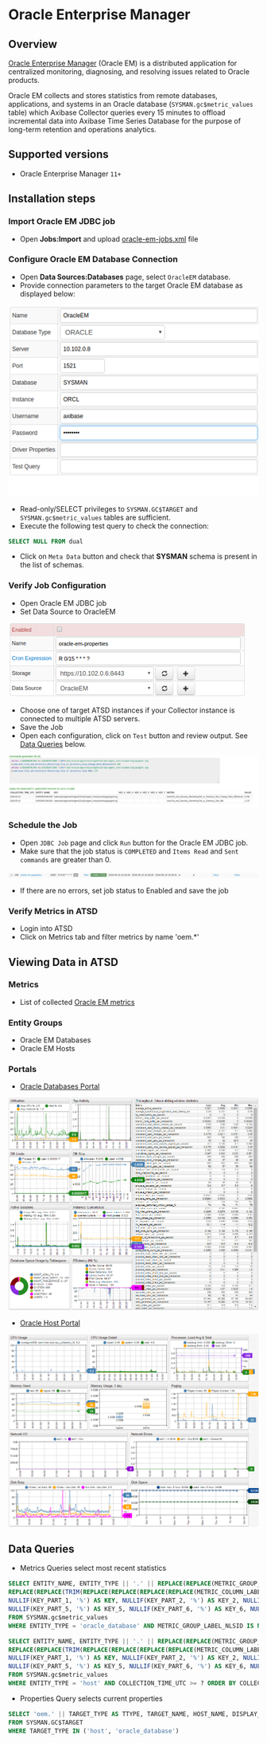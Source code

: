 # Oracle Enterprise Manager

## Overview

[Oracle Enterprise Manager](http://www.oracle.com/us/products/enterprise-manager/index.html "Oracle Enterprise Manager") (Oracle EM) is a distributed application for centralized monitoring, diagnosing, and resolving issues related to Oracle products.

Oracle EM collects and stores statistics from remote databases, applications, and systems in an Oracle database (`SYSMAN.gc$metric_values` table) which Axibase Collector queries every 15 minutes to offload incremental data into Axibase Time Series Database for the purpose of long-term retention and operations analytics.

## Supported versions

- Oracle Enterprise Manager `11+`

## Installation steps

### Import Oracle EM JDBC job

* Open **Jobs:Import** and upload [oracle-em-jobs.xml](oracle-em-jobs.xml) file

### Configure Oracle EM Database Connection

* Open **Data Sources:Databases** page, select `OracleEM` database. 
* Provide connection parameters to the target Oracle EM database as displayed below:

![](images/oracle_database_example.png)

* Read-only/SELECT privileges to `SYSMAN.GC$TARGET` and `SYSMAN.gc$metric_values` tables are sufficient.
* Execute the following test query to check the connection:

```SQL
SELECT NULL FROM dual
```

* Click on `Meta Data` button and check that **SYSMAN** schema is present in the list of schemas.

### Verify Job Configuration

* Open Oracle EM JDBC job
* Set Data Source to OracleEM

![](images/oracle_job_ds.png)

* Choose one of target ATSD instances if your Collector instance is connected to multiple ATSD servers.
* Save the Job
* Open each configuration, click on `Test` button and review output. See [Data Queries](#data-queries) below.

![](images/test_result.png)

### Schedule the Job

* Open `JDBC Job` page and click `Run` button for the Oracle EM JDBC job. 
* Make sure that the job status is `COMPLETED` and `Items Read` and `Sent commands` are greater than 0.

![](images/test_run.png)

* If there are no errors, set job status to Enabled and save the job

### Verify Metrics in ATSD

* Login into ATSD
* Click on Metrics tab and filter metrics by name 'oem.*'

## Viewing Data in ATSD

### Metrics

* List of collected [Oracle EM metrics](metric-list.md)

### Entity Groups

- Oracle EM Databases
- Oracle EM Hosts

### Portals

* [Oracle Databases Portal](https://axibase.com/chartlab/32a3fe3e)

![](images/oracle_databases_poral3.png "Oracle Databases")

* [Oracle Host Portal](https://axibase.com/chartlab/32a3fe3e/2/)
 
![](images/oracle_host_portal.png "Oracle Host")

## Data Queries

* Metrics Queries select most recent statistics 

```SQL
SELECT ENTITY_NAME, ENTITY_TYPE || '.' || REPLACE(REPLACE(METRIC_GROUP_LABEL, ',', ' '), ' ', '_') || '.' ||
REPLACE(REPLACE(TRIM(REPLACE(REPLACE(REPLACE(REPLACE(METRIC_COLUMN_LABEL, ' - ', '-'), ',', ' '), ')', ' '), '(', ' ')), ' ', '_'), '__', '_') AS METRIC,
NULLIF(KEY_PART_1, '%') AS KEY, NULLIF(KEY_PART_2, '%') AS KEY_2, NULLIF(KEY_PART_3, '%') AS KEY_3, NULLIF(KEY_PART_4, '%') AS KEY_4,
NULLIF(KEY_PART_5, '%') AS KEY_5, NULLIF(KEY_PART_6, '%') AS KEY_6, NULLIF(KEY_PART_7, '%') AS KEY_7, COLLECTION_TIME_UTC, VALUE
FROM SYSMAN.gc$metric_values
WHERE ENTITY_TYPE = 'oracle_database' AND METRIC_GROUP_LABEL_NLSID IS NOT NULL AND COLLECTION_TIME_UTC >= ? ORDER BY COLLECTION_TIME_UTC
```

```SQL
SELECT ENTITY_NAME, ENTITY_TYPE || '.' || REPLACE(REPLACE(METRIC_GROUP_LABEL, ',', ' '), ' ', '_') || '.' ||
REPLACE(REPLACE(TRIM(REPLACE(REPLACE(REPLACE(REPLACE(METRIC_COLUMN_LABEL, ' - ', '-'), ',', ' '), ')', ' '), '(', ' ')), ' ', '_'), '__', '_') AS METRIC,
NULLIF(KEY_PART_1, '%') AS KEY, NULLIF(KEY_PART_2, '%') AS KEY_2, NULLIF(KEY_PART_3, '%') AS KEY_3, NULLIF(KEY_PART_4, '%') AS KEY_4,
NULLIF(KEY_PART_5, '%') AS KEY_5, NULLIF(KEY_PART_6, '%') AS KEY_6, NULLIF(KEY_PART_7, '%') AS KEY_7, COLLECTION_TIME_UTC, VALUE
FROM SYSMAN.gc$metric_values
WHERE ENTITY_TYPE = 'host' AND COLLECTION_TIME_UTC >= ? ORDER BY COLLECTION_TIME_UTC
```
* Properties Query selects current properties 

```SQL
SELECT 'oem.' || TARGET_TYPE AS TTYPE, TARGET_NAME, HOST_NAME, DISPLAY_NAME, TIMEZONE_REGION, TYPE_QUALIFIER1 AS TYPE
FROM SYSMAN.GC$TARGET
WHERE TARGET_TYPE IN ('host', 'oracle_database')
```


